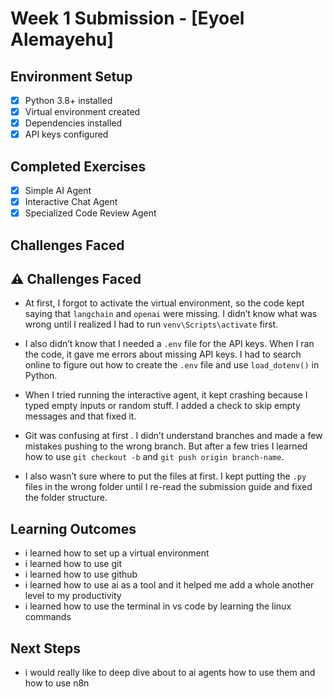 # Week 1 Submission - [Eyoel Alemayehu]

## Environment Setup
- [x] Python 3.8+ installed
- [x] Virtual environment created
- [x] Dependencies installed
- [x] API keys configured

## Completed Exercises
- [x] Simple AI Agent
- [x] Interactive Chat Agent
- [x] Specialized Code Review Agent

## Challenges Faced
## ⚠️ Challenges Faced

- At first, I forgot to activate the virtual environment, so the code kept saying that `langchain` and `openai` were missing. I didn’t know what was wrong until I realized I had to run `venv\Scripts\activate` first.

- I also didn’t know that I needed a `.env` file for the API keys. When I ran the code, it gave me errors about missing API keys. I had to search online to figure out how to create the `.env` file and use `load_dotenv()` in Python.

- When I tried running the interactive agent, it kept crashing because I typed empty inputs or random stuff. I added a check to skip empty messages and that fixed it.

- Git was confusing at first . I didn’t understand branches and made a few mistakes pushing to the wrong branch. But after a few tries I learned how to use `git checkout -b` and `git push origin branch-name`.

- I also wasn’t sure where to put the files at first. I kept putting the `.py` files in the wrong folder until I re-read the submission guide and fixed the folder structure.



## Learning Outcomes
- i learned how to set up a virtual environment
- i learned how to use git
- i learned how to use github
- i learned how to use ai as a tool and it helped me add a whole another level to my productivity
- i learned how to use the terminal in vs code by learning the linux commands

## Next Steps
- i would really like to deep dive about to ai agents how to use them and how to use n8n
```
